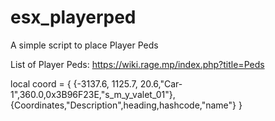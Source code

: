 # esx_playerped
A simple script to place Player Peds

List of Player Peds: https://wiki.rage.mp/index.php?title=Peds

local coord = {
		{-3137.6, 1125.7, 20.6,"Car-1",360.0,0x3B96F23E,"s_m_y_valet_01"},
    {Coordinates,"Description",heading,hashcode,"name"}
}
